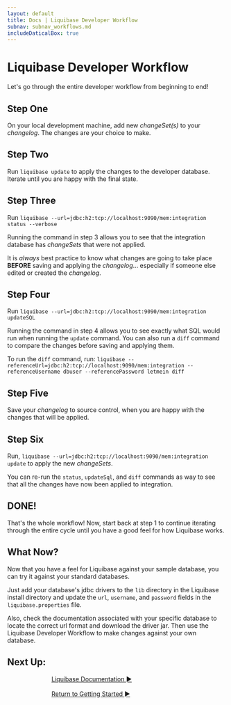 ```yaml
---
layout: default
title: Docs | Liquibase Developer Workflow 
subnav: subnav_workflows.md
includeDaticalBox: true
---
```

# Liquibase Developer Workflow
Let's go through the entire developer workflow from beginning to end!

## Step One
On your local development machine, add new *changeSet(s)* to your *changelog*. The changes are your choice to make.

## Step Two
Run `liquibase update` to apply the changes to the developer database. Iterate until you are happy with the final state.

## Step Three
Run `liquibase --url=jdbc:h2:tcp://localhost:9090/mem:integration status --verbose`

Running the command in step 3 allows you to see that the integration database has *changeSets* that were not applied. 

It is *always* best practice to know what changes are going to take place **BEFORE** saving and applying the *changelog*... especially if someone else edited or created the *changelog*.

## Step Four
Run `liquibase --url=jdbc:h2:tcp://localhost:9090/mem:integration updateSQL`

Running the command in step 4 allows you to see exactly what SQL would run when running the `update` command. You can also run a `diff` command to compare the changes before saving and applying them. 

To run the `diff` command, run: `liquibase --referenceUrl=jdbc:h2:tcp://localhost:9090/mem:integration --referenceUsername dbuser --referencePassword letmein diff`

## Step Five
Save your *changelog* to source control, when you are happy with the changes that will be applied.

## Step Six
Run, `liquibase --url=jdbc:h2:tcp://localhost:9090/mem:integration update` to apply the new *changeSets*.

You can re-run the `status`, `updateSql`, and `diff` commands as way to see that all the changes have now been applied to integration.

## DONE!
That's the whole workflow! Now, start back at step 1 to continue iterating through the entire cycle until you have a good feel for how Liquibase works.

## What Now?
Now that you have a feel for Liquibase against your sample database, you can try it against your standard databases.

Just add your database's jdbc drivers to the `lib` directory in the Liquibase install directory and update the `url`, `username`, and `password` fields in the `liquibase.properties` file.

Also, check the documentation associated with your specific database to locate the correct url format and download the driver jar. Then use the Liquibase Developer Workflow to make changes against your own database.

## **Next Up:** 

<div class="cta-container" style="margin-left: auto; margin-right: auto; width: 300px; height: 50px">
<div class="cta cta--block"><a href="/documentation/index.html">Liquibase Documentation ►</a></div>
<br>
<div class="cta cta--block"><a href="/quickstart.html">Return to Getting Started ►</a></div>
</div>